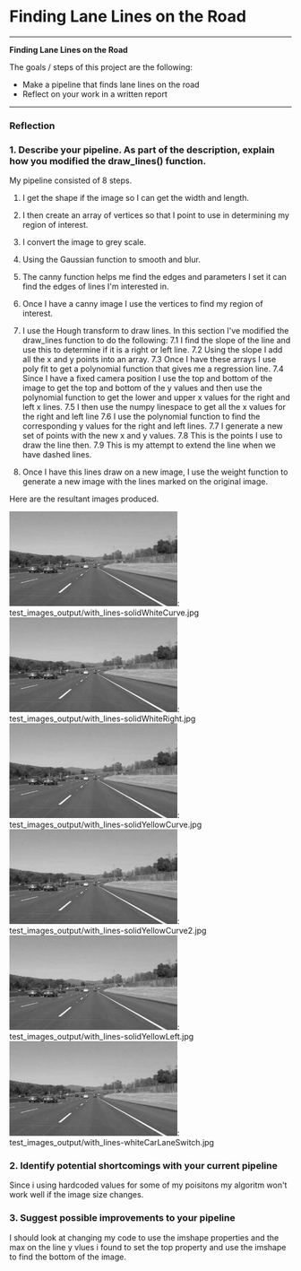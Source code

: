 # **Finding Lane Lines on the Road** 


---

**Finding Lane Lines on the Road**

The goals / steps of this project are the following:
* Make a pipeline that finds lane lines on the road
* Reflect on your work in a written report


[//]: # (Image References)

[image1]: ./examples/grayscale.jpg "Grayscale"

---

### Reflection

### 1. Describe your pipeline. As part of the description, explain how you modified the draw_lines() function.

My pipeline consisted of 8 steps. 

1. I get the shape if the image so I can get the width and length.

2. I then create an array of vertices so that I point to use in determining my region of interest.

3. I convert the image to grey scale.

4. Using the Gaussian function to smooth and blur.

5. The canny function helps me find the edges and parameters I set it can find the edges of lines I'm interested in.

6. Once I have a canny image I use the vertices to find my region of interest.

7. I use the Hough transform to draw lines. In this section I've modified the draw_lines function to do the following:
    7.1 I find the slope of the line and use this to determine if it is a right or left line.
    7.2 Using the slope I add all the x and y points into an array.
    7.3 Once I have these arrays I use poly fit to get a polynomial function that gives me a regression line.
    7.4 Since I have a fixed camera position I use the top and bottom of the image to get the top and bottom of the y values and then use the polynomial function to get the lower and upper x values for the right and left x lines.
    7.5 I then use the numpy linespace to get all the x values for the right and left line
    7.6 I use the polynomial function to find the corresponding y values for the right and left lines.
    7.7 I generate a new set of points with the new x and y values. 
    7.8 This is the points I use to draw the line then. 
    7.9 This is my attempt to extend the line when we have dashed lines.

8. Once I have this lines draw on a new image, I use the weight function to generate a new image with the lines marked on the original image.

Here are the resultant images produced.

![alt text][image1]: test_images_output/with_lines-solidWhiteCurve.jpg
![alt text][image1]: test_images_output/with_lines-solidWhiteRight.jpg
![alt text][image1]: test_images_output/with_lines-solidYellowCurve.jpg
![alt text][image1]: test_images_output/with_lines-solidYellowCurve2.jpg
![alt text][image1]: test_images_output/with_lines-solidYellowLeft.jpg
![alt text][image1]: test_images_output/with_lines-whiteCarLaneSwitch.jpg

### 2. Identify potential shortcomings with your current pipeline

Since i using hardcoded values for some of my poisitons my algoritm won't work well if the image size changes. 

### 3. Suggest possible improvements to your pipeline

I should look at changing my code to use the imshape properties and the max on the line y vlues i found to set the top property  and use the imshape to find the bottom of the image.


